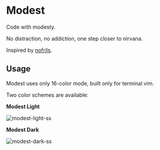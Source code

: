 # Modest

Code with modesty.

No distraction, no addiction, one step closer to nirvana.

Inspired by [nofrils](https://github.com/robertmeta/nofrils).

## Usage

Modest uses only 16-color mode, built only for terminal vim.

Two color schemes are available:

**Modest Light**

![modest-light-ss](https://user-images.githubusercontent.com/8281591/50378582-850f7f80-0670-11e9-97af-4a93f5035f50.png)

**Modest Dark**

![modest-dark-ss](https://user-images.githubusercontent.com/8281591/50378577-6a3d0b00-0670-11e9-8811-475ec5945fdb.png)
